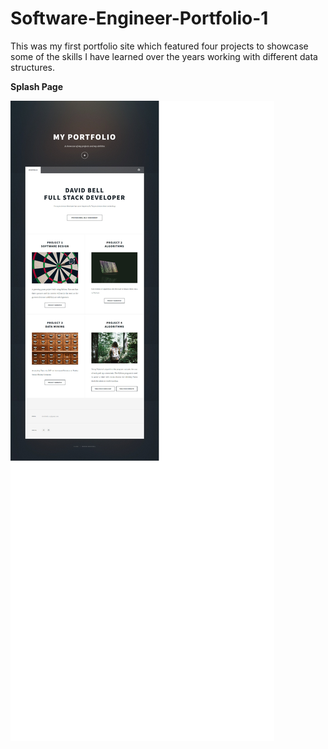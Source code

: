 # Software-Engineer-Portfolio-1

This was my first portfolio site which featured four projects to showcase some of the skills I have learned over the years working with different data structures.

**Splash Page**

![Alt text](https://github.com/davidbell1751/Software-Engineer-Portfolio-1/blob/main/SoftwarePortfolio1.1.jpg?raw=true "Web Page")



